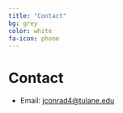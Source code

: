 ```yaml
---
title: "Contact"
bg: grey 
color: white
fa-icon: phone 
---
```


<!-- fa-icon can be set to any from http://fortawesome.github.io/Font-Awesome/icons/ -->

# Contact

* Email: jconrad4@tulane.edu
